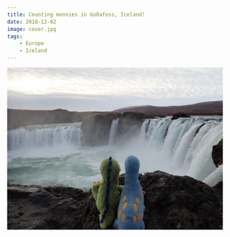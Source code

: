 ```yaml
---
title: Counting monnies in Goðafoss, Iceland!
date: 2018-12-02
image: cover.jpg
tags:
    - Europe
    - Iceland
---
```


![2.jpg](2.jpg)
